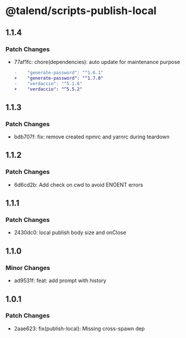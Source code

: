 # @talend/scripts-publish-local

## 1.1.4

### Patch Changes

- 77af1fc: chore(dependencies): auto update for maintenance purpose

  ```diff
  -    "generate-password": "^1.6.1"
  +    "generate-password": "^1.7.0"
  -    "verdaccio": "^5.1.6"
  +    "verdaccio": "^5.5.2"
  ```

## 1.1.3

### Patch Changes

- bdb707f: fix: remove created npmrc and yarnrc during teardown

## 1.1.2

### Patch Changes

- 6d6cd2b: Add check on cwd to avoid ENOENT errors

## 1.1.1

### Patch Changes

- 2430dc0: local publish body size and onClose

## 1.1.0

### Minor Changes

- ad9531f: feat: add prompt with history

## 1.0.1

### Patch Changes

- 2aae623: fix(publish-local): Missing cross-spawn dep
